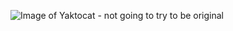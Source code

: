 ![Image of Yaktocat - not going to try to be original](https://octodex.github.com/images/yaktocat.png)
